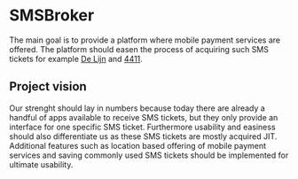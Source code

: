 SMSBroker
=========

The main goal is to provide a platform where mobile payment services are 
offered. The platform should easen the process of acquiring such SMS 
tickets for example [De Lijn](http://www.delijn.be/en/verkooppunten/sms_ticketing_copy.htm) and 
[4411](http://www.4411.be/en/).

Project vision
----------------------
Our strenght should lay in numbers because today there are already a handful of apps available to receive
SMS tickets, but they only provide an interface for one specific SMS ticket. Furthermore usability and easiness
should also differentiate us as these SMS tickets are mostly acquired JIT. Additional features such as location
based offering of mobile payment services and saving commonly used SMS tickets should be implemented for
ultimate usability.